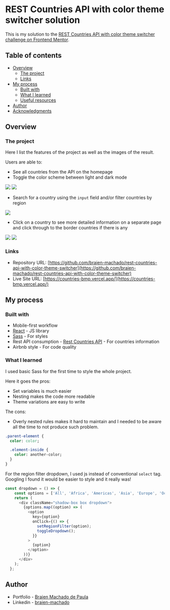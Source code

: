 # REST Countries API with color theme switcher solution

This is my solution to the [REST Countries API with color theme switcher challenge on Frontend Mentor](https://www.frontendmentor.io/challenges/rest-countries-api-with-color-theme-switcher-5cacc469fec04111f7b848ca).

## Table of contents

- [Overview](#overview)
  - [The project](#the-project)
  - [Links](#links)
- [My process](#my-process)
  - [Built with](#built-with)
  - [What I learned](#what-i-learned)
  - [Useful resources](#useful-resources)
- [Author](#author)
- [Acknowledgments](#acknowledgments)

## Overview

### The project

Here I list the features of the project as well as the images of the result.

Users are able to:

- See all countries from the API on the homepage
- Toggle the color scheme between light and dark mode

![](./images/desktop-home-dark.png)
![](./images/mobile-home-light.png)

- Search for a country using the `input` field and/or filter countries by region

![](./images/desktop-filter-dark.png)

- Click on a country to see more detailed information on a separate page and click through to the border countries if there is any

![](./images/desktop-detail-dark.png)
![](./images/mobile-detail-light.png)

### Links

- Repository URL: [https://github.com/braien-machado/rest-countries-api-with-color-theme-switcher](https://github.com/braien-machado/rest-countries-api-with-color-theme-switcher)
- Live Site URL: [https://countries-bmp.vercel.app/](https://countries-bmp.vercel.app/)

## My process

### Built with

- Mobile-first workflow
- [React](https://reactjs.org/) - JS library
- [Sass](https://sass-lang.com/) - For styles
- Rest API consumption - [Rest Countries API](https://restcountries.com/) - For countries information
- Airbnb style - For code quality

### What I learned

I used basic Sass for the first time to style the whole project.

Here it goes the pros:
- Set variables is much easier
- Nesting makes the code more readable
- Theme variations are easy to write

The cons:
- Overly nested rules makes it hard to maintain and I needed to be aware all the time to not produce such problem. 
```sass
.parent-element {
  color: color;

  .element-inside {
    color: another-color;
  }
}
```

For the region filter dropdown, I used js instead of conventional `select` tag.
Googling I found it would be easier to style and it really was!
```js
const dropdown = () => {
    const options = ['All', 'Africa', 'Americas', 'Asia', 'Europe', 'Oceania'];
    return (
      <div className="shadow-box box dropdown">
        {options.map((option) => (
          <option
            key={option}
            onClick={() => {
              setRegionFilter(option);
              toggleDropdown();
            }}
          >
            {option}
          </option>
        ))}
      </div>
    );
  };
```

## Author

- Portfolio - [Braien Machado de Paula](https://braien-machado.vercel.app/)
- Linkedin - [braien-machado](https://www.linkedin.com/in/braien-machado/)
